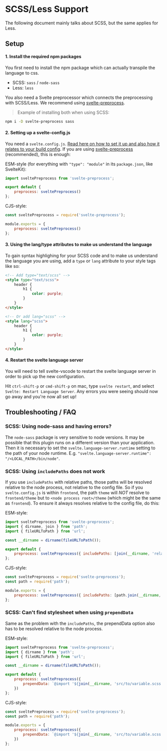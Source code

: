 # SCSS/Less Support

The following document mainly talks about SCSS, but the same applies for Less.

## Setup

#### 1. Install the required npm packages

You first need to install the npm package which can actually transpile the language to css.

-   SCSS: `sass` / `node-sass`
-   Less: `less`

You also need a Svelte preprocessor which connects the preprocessing with SCSS/Less. We recommend using [svelte-preprocess](https://github.com/sveltejs/svelte-preprocess).

> Example of installing both when using SCSS:

```sh
npm i -D svelte-preprocess sass
```

#### 2. Setting up a svelte-config.js

You need a `svelte.config.js`. [Read here on how to set it up and also how it relates to your build config](./in-general.md). If you are using [svelte-preprocess](https://github.com/sveltejs/svelte-preprocess) (recommended), this is enough:

ESM-style (for everything with `"type": "module"` in its `package.json`, like SvelteKit):

```js
import sveltePreprocess from 'svelte-preprocess';

export default {
    preprocess: sveltePreprocess()
};
```

CJS-style:

```js
const sveltePreprocess = require('svelte-preprocess');

module.exports = {
    preprocess: sveltePreprocess()
};
```

#### 3. Using the lang/type attributes to make us understand the language

To gain syntax highlighing for your SCSS code and to make us understand the language you are using, add a `type` or `lang` attribute to your style tags like so:

```html
<!-- Add type="text/scss" -->
<style type="text/scss">
    header {
        h1 {
            color: purple;
        }
    }
</style>

<!-- Or add lang="scss" -->
<style lang="scss">
    header {
        h1 {
            color: purple;
        }
    }
</style>
```

#### 4. Restart the svelte language server

You will need to tell svelte-vscode to restart the svelte language server in order to pick up the new configuration.

Hit `ctrl-shift-p` or `cmd-shift-p` on mac, type `svelte restart`, and select `Svelte: Restart Language Server`. Any errors you were seeing should now go away and you're now all set up!

## Troubleshooting / FAQ

### SCSS: Using node-sass and having errors?

The `node-sass` package is very sensitive to node versions. It may be possible that this plugin runs on a different version than your application. Then it is necessary to set the `svelte.language-server.runtime` setting to the path of your node runtime. E.g. `"svelte.language-server.runtime": "/<LOCAL_PATH>/bin/node"`.

### SCSS: Using `includePaths` does not work

If you use `includePaths` with relative paths, those paths will be resolved relative to the node process, not relative to the config file. So if you `svelte.config.js` is within `frontend`, the path `theme` will _NOT_ resolve to `frontend/theme` but to `<node process root>/theme` (which might be the same as `frontend`). To ensure it always resolves relative to the config file, do this:

ESM-style:

```js
import sveltePreprocess from 'svelte-preprocess';
import { dirname, join } from 'path';
import { fileURLToPath } from 'url';

const __dirname = dirname(fileURLToPath());

export default {
    preprocess: sveltePreprocess({ includePaths: [join(__dirname, 'relative/path')] })
};
```

CJS-style:

```js
const sveltePreprocess = require('svelte-preprocess');
const path = require('path');

module.exports = {
    preprocess: sveltePreprocess({ includePaths: [path.join(__dirname, 'relative/path')] })
};
```

### SCSS: Can't find stylesheet when using `prependData`

Same as the problem with the `includePaths`, the prependData option also has to be resolved relative to the node process.

ESM-style:

```js
import sveltePreprocess from 'svelte-preprocess';
import { dirname } from 'path';
import { fileURLToPath } from 'url';

const __dirname = dirname(fileURLToPath());

export default {
    preprocess: sveltePreprocess({
        prependData: `@import '${join(__dirname, 'src/to/variable.scss').replace(/\\/g, '/')}';`
    })
};
```

CJS-style:

```js
const sveltePreprocess = require('svelte-preprocess');
const path = require('path');

module.exports = {
    preprocess: sveltePreprocess({
        prependData: `@import '${join(__dirname, 'src/to/variable.scss').replace(/\\/g, '/')}';`
    })
};
```

